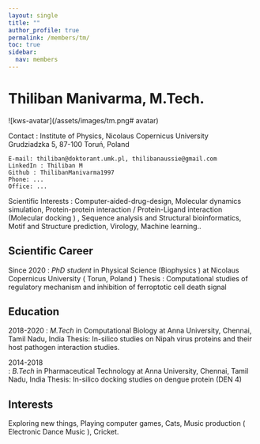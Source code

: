 ```yaml
---
layout: single
title: ""
author_profile: true
permalink: /members/tm/
toc: true
sidebar:
  nav: members
---
```


Thiliban Manivarma, M.Tech.
===================

![kws-avatar](/assets/images/tm.png# avatar)

Contact
:   Institute of Physics, Nicolaus Copernicus University  
    Grudziadzka 5, 87-100 Toruń, Poland  
    
    E-mail: thiliban@doktorant.umk.pl, thilibanaussie@gmail.com  
    LinkedIn : Thiliban M  
    Github : ThilibanManivarma1997  
    Phone: ...  
    Office: ... 

Scientific Interests
:   Computer-aided-drug-design, Molecular dynamics simulation, Protein-protein interaction /
Protein-Ligand interaction (Molecular docking ) , Sequence analysis and Structural
bioinformatics, Motif and Structure prediction, Virology, Machine learning..


Scientific Career
-----------------

Since 2020
:   *PhD student* in Physical Science (Biophysics ) at Nicolaus Copernicus University
( Torun, Poland )
Thesis : Computational studies of regulatory mechanism and inhibition of ferroptotic cell
death signal


Education
---------

2018-2020
:   *M.Tech* in Computational Biology at Anna University, Chennai, Tamil Nadu, India 
Thesis: In-silico studies on Nipah virus proteins and their host pathogen interaction studies.

2014-2018  
:   *B.Tech* in Pharmaceutical Technology at Anna University, Chennai, Tamil Nadu, India
Thesis: In-silico docking studies on dengue protein (DEN 4) 


Interests
---------
Exploring new things, Playing computer games, Cats, Music production ( Electronic Dance
Music ), Cricket.
